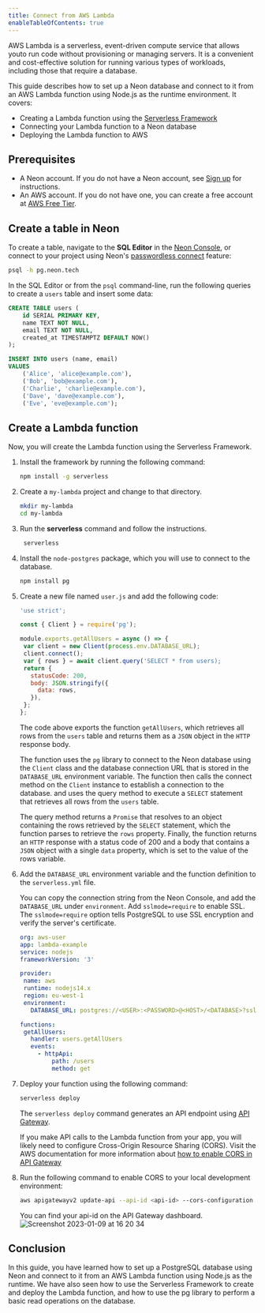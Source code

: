 ```yaml
---
title: Connect from AWS Lambda
enableTableOfContents: true
---
```


AWS Lambda is a serverless, event-driven compute service that allows youto run code without provisioning or managing servers. It is a convenient and cost-effective solution for running various types of workloads, including those that require a database.

This guide describes how to set up a Neon database and connect to it from an AWS Lambda function using Node.js as the runtime environment. It covers:

- Creating a Lambda function using the [Serverless Framework](https://www.serverless.com/)
- Connecting your Lambda function to a Neon database
- Deploying the Lambda function to AWS

## Prerequisites

- A Neon account. If you do not have a Neon account, see [Sign up](https://neon.tech/docs/get-started-with-neon/signing-up/) for instructions.
- An AWS account. If you do not have one, you can create a free account at [AWS Free Tier](https://aws.amazon.com/free/).

## Create a table in Neon

To create a table, navigate to the **SQL Editor** in the [Neon Console](https://console.neon.tech/), or connect to your project using Neon's [passwordless connect](../../connect/passwordless-connect/) feature:

```bash
psql -h pg.neon.tech
```

In the SQL Editor or from the `psql` command-line, run the following queries to create a `users` table and insert some data:

```sql
CREATE TABLE users (
    id SERIAL PRIMARY KEY,
    name TEXT NOT NULL,
    email TEXT NOT NULL,
    created_at TIMESTAMPTZ DEFAULT NOW()
);

INSERT INTO users (name, email)
VALUES
    ('Alice', 'alice@example.com'),
    ('Bob', 'bob@example.com'),
    ('Charlie', 'charlie@example.com'),
    ('Dave', 'dave@example.com'),
    ('Eve', 'eve@example.com');
```

## Create a Lambda function

Now, you will create the Lambda function using the Serverless Framework.

1. Install the framework by running the following command:

    ```bash
    npm install -g serverless
    ```

2. Create a `my-lambda` project and change to that directory.

    ```bash
    mkdir my-lambda
    cd my-lambda
    ```

3. Run the **serverless** command and follow the instructions.

    ```bash
     serverless
    ```

4. Install the `node-postgres` package, which you will use to connect to the database.

    ```bash
    npm install pg
    ```

5. Create a new file named `user.js` and add the following code:

    ```js
    'use strict';

    const { Client } = require('pg');

    module.exports.getAllUsers = async () => {
     var client = new Client(process.env.DATABASE_URL);
     client.connect();
     var { rows } = await client.query('SELECT * from users);
     return {
       statusCode: 200,
       body: JSON.stringify({
         data: rows,
       }),
     };
    };
    ```

    The code above exports the function `getAllUsers`, which retrieves all rows from the `users` table and returns them as a `JSON` object in the `HTTP` response body.

    The function uses the `pg` library to connect to the Neon database using the `Client` class and the database connection URL that is stored in the `DATABASE_URL` environment variable. The function then calls the connect method on the `Client` instance to establish a connection to the database. and uses the query method to execute a `SELECT` statement that retrieves all rows from the `users` table.

    The query method returns a `Promise` that resolves to an object containing the rows retrieved by the `SELECT` statement, which the function parses to retrieve the `rows` property. Finally, the function returns an `HTTP` response with a status code of 200 and a body that contains a `JSON` object with a single `data` property, which is set to the value of the rows variable.

6. Add the `DATABASE_URL` environment variable and the function definition to the `serverless.yml` file.

    You can copy the connection string from the Neon Console, and add the `DATABASE_URL` under `environment`. Add `sslmode=require` to enable SSL. The `sslmode=require` option tells PostgreSQL to use SSL encryption and verify the server's certificate.
  
    ```yaml
    org: aws-user
    app: lambda-example
    service: nodejs
    frameworkVersion: '3'

    provider:
     name: aws
     runtime: nodejs14.x
     region: eu-west-1
     environment:
       DATABASE_URL: postgres://<USER>:<PASSWORD>@<HOST>/<DATABASE>?sslmode=require

    functions:
     getAllUsers:
       handler: users.getAllUsers
       events:
         - httpApi:
             path: /users
             method: get
    ```

7. Deploy your function using the following command:

    ```bash
    serverless deploy
    ```

    The `serverless deploy` command generates an API endpoint using [API Gateway](https://www.serverless.com/framework/docs/providers/aws/events/http-api).
  
    If you make API calls to the Lambda function from your app, you will likely need to configure Cross-Origin Resource Sharing (CORS). Visit the AWS documentation for more information about [how to enable CORS in API Gateway](https://docs.aws.amazon.com/apigateway/latest/developerguide/http-api-cors.html)

8. Run the following command to enable CORS to your local development environment:

    ```bash
    aws apigatewayv2 update-api --api-id <api-id> --cors-configuration AllowOrigins="http://localhost:3000"
    ```

    You can find your api-id on the API Gateway dashboard.
    ![Screenshot 2023-01-09 at 16 20 34](https://user-images.githubusercontent.com/13738772/211343246-27259351-d45b-4832-86d3-214431e196aa.png)

## Conclusion

In this guide, you have learned how to set up a PostgreSQL database using Neon and connect to it from an AWS Lambda function using Node.js as the runtime. We have also seen how to use the Serverless Framework to create and deploy the Lambda function, and how to use the pg library to perform a basic read operations on the database.
